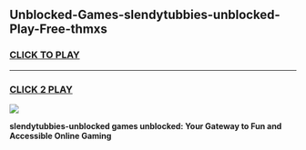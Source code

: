 
## Unblocked-Games-slendytubbies-unblocked-Play-Free-thmxs
<h3>
<a href="https://premium76.site?title=slendytubbies-unblocked&ref=18A1">CLICK TO PLAY</a></h3>
<hr>

<h3>
<a href="https://premium76.site?title=slendytubbies-unblocked&ref=18A1">CLICK 2 PLAY</a>
  
</h3>

<a href="https://premium76.site?title=slendytubbies-unblocked&ref=18A1"><img src="https://clearcache.store/games.png"></a>


**slendytubbies-unblocked games unblocked: Your Gateway to Fun and Accessible Online Gaming**
